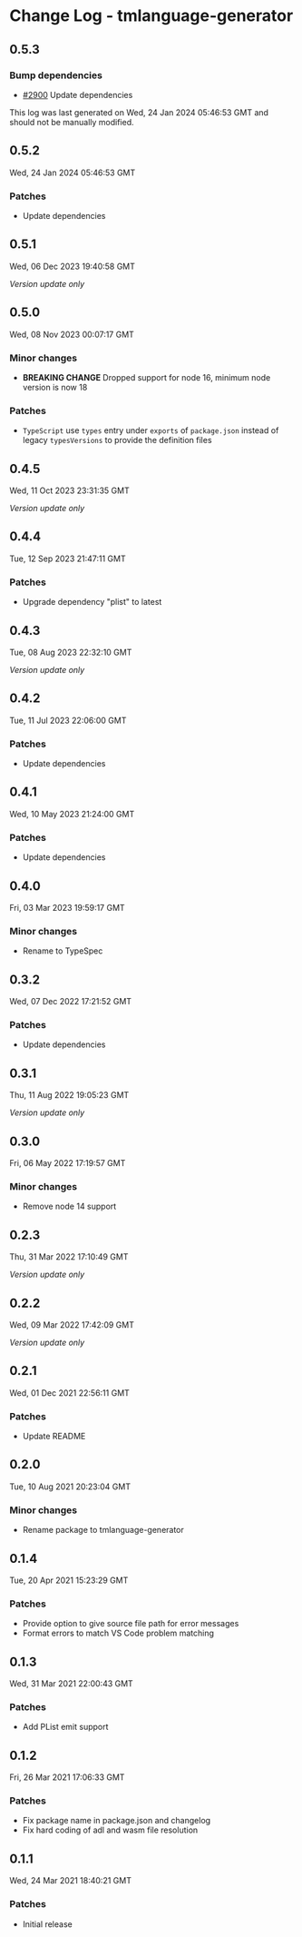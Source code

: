 # Change Log - tmlanguage-generator

## 0.5.3

### Bump dependencies

- [#2900](https://github.com/microsoft/typespec/pull/2900) Update dependencies


This log was last generated on Wed, 24 Jan 2024 05:46:53 GMT and should not be manually modified.

## 0.5.2
Wed, 24 Jan 2024 05:46:53 GMT

### Patches

- Update dependencies

## 0.5.1
Wed, 06 Dec 2023 19:40:58 GMT

_Version update only_

## 0.5.0
Wed, 08 Nov 2023 00:07:17 GMT

### Minor changes

- **BREAKING CHANGE** Dropped support for node 16, minimum node version is now 18

### Patches

- `TypeScript` use `types` entry under `exports` of `package.json` instead of legacy `typesVersions` to provide the definition files

## 0.4.5
Wed, 11 Oct 2023 23:31:35 GMT

_Version update only_

## 0.4.4
Tue, 12 Sep 2023 21:47:11 GMT

### Patches

- Upgrade dependency "plist" to latest

## 0.4.3
Tue, 08 Aug 2023 22:32:10 GMT

_Version update only_

## 0.4.2
Tue, 11 Jul 2023 22:06:00 GMT

### Patches

- Update dependencies

## 0.4.1
Wed, 10 May 2023 21:24:00 GMT

### Patches

- Update dependencies

## 0.4.0
Fri, 03 Mar 2023 19:59:17 GMT

### Minor changes

- Rename to TypeSpec

## 0.3.2
Wed, 07 Dec 2022 17:21:52 GMT

### Patches

- Update dependencies

## 0.3.1
Thu, 11 Aug 2022 19:05:23 GMT

_Version update only_

## 0.3.0
Fri, 06 May 2022 17:19:57 GMT

### Minor changes

- Remove node 14 support

## 0.2.3
Thu, 31 Mar 2022 17:10:49 GMT

_Version update only_

## 0.2.2
Wed, 09 Mar 2022 17:42:09 GMT

_Version update only_

## 0.2.1
Wed, 01 Dec 2021 22:56:11 GMT

### Patches

- Update README

## 0.2.0
Tue, 10 Aug 2021 20:23:04 GMT

### Minor changes

- Rename package to tmlanguage-generator

## 0.1.4
Tue, 20 Apr 2021 15:23:29 GMT

### Patches

- Provide option to give source file path for error messages
- Format errors to match VS Code problem matching

## 0.1.3
Wed, 31 Mar 2021 22:00:43 GMT

### Patches

- Add PList emit support

## 0.1.2
Fri, 26 Mar 2021 17:06:33 GMT

### Patches

- Fix package name in package.json and changelog
- Fix hard coding of adl and wasm file resolution

## 0.1.1
Wed, 24 Mar 2021 18:40:21 GMT

### Patches

- Initial release

